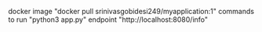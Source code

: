  docker image "docker pull srinivasgobidesi249/myapplication:1"
 commands to run "python3 app.py"
 endpoint "http://localhost:8080/info"
 
